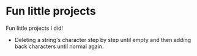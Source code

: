 # Fun little projects
 Fun little projects I did!
- Deleting a string's character step by step until empty and then adding back characters until normal again.
